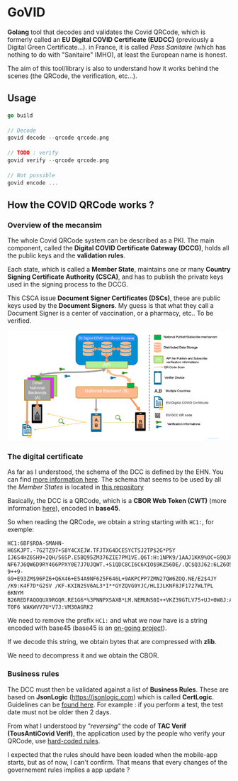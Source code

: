 # GoVID

**Golang** tool that decodes and validates the Covid QRCode, which is formerly called an **EU Digital COVID Certificate (EUDCC)** (previously a Digital Green Certificate...). in France, it is called *Pass Sanitaire* (which has nothing to do with "Sanitaire" IMHO), at least the European name is honest.

The aim of this tool/library is also to understand how it works behind the scenes (the QRCode, the verification, etc...).

## Usage

```go
go build

// Decode
govid decode --qrcode qrcode.png

// TODO : verify
govid verify --qrcode qrcode.png

// Not possible
govid encode ...
```

## How the COVID QRCode works ?

### Overview of the mecansim

The whole Covid QRCode system can be described as a PKI. The main component, called the **Digital COVID Certificate Gateway (DCCG)**, holds all the public keys and the **validation rules**.

Each state, which is called a **Member State**, maintains one or many **Country Signing Certificate Authority (CSCA)**, and has to publish the private keys used in the signing process to the DCCG.

This CSCA issue **Document Signer Certificates (DSCs)**, these are public keys used by the **Document Signers**. My guess is that what they call a Document Signer is a center of vaccination, or a pharmacy, etc.. To be verified.

![Coop](https://github.com/fallais/govid/blob/master/assets/mecanism_overview.png)

### The digital certificate

As far as I understood, the schema of the DCC is defined by the EHN. You can find [more information here](https://github.com/ehn-dcc-development/hcert-spec). The schema that seems to be used by all the *Member States* is located in [this repository](https://github.com/ehn-dcc-development/ehn-dcc-schema)

Basically, the DCC is a QRCode, which is a **CBOR Web Token (CWT)** (more information [here](https://datatracker.ietf.org/doc/html/rfc8949)), encoded in **base45**.  

So when reading the QRCode, we obtain a string starting with `HC1:`, for exemple:

```
HC1:6BF$RDA-SMAHN-H6SKJPT.-7G2TZ97+S8Y4CXEJW.TFJTXG4DCESYCTSJ2TP$2G*P5Y
IJ6S4HZ6SH9+2QH/56SP.E5BQ95ZM376ZIE7PM1VE.Q6T:H:1NPK9/1AAJ1KK9%OC+G9QJP
NF67J6QW6D9RY466PPXY0E7J7UJQWT.+S1QDC8CI6C6XIO$9KZ56DE/.QC$Q3J62:6LZ6O5
9++9-G9+E93ZM$96PZ6+Q6X46+E54A9NF625F646L+9AKPCPP7ZMN27QW6ZOQ.NE/E2$4JY
/K9:K4F7D*G2SV /KF-KXIN2SV6AL3*I**GYZQVG9YJC/HLIJLKNF8JF1727WLTPL 6KNYM
B26REDFAQOQUX9RGQR.RE1G6*%3PNNPXSAXB*LM.NEMUN50I++VKZ39GTLV75+UJ+0W8J:A
T0F6 WAKWVV7U*V7J:VM30AGRK2
```

We need to remove the prefix `HC1:` and what we now have is a string encoded with base45 (base45 is an [on-going project](https://datatracker.ietf.org/doc/draft-faltstrom-base45/)).

If we decode this string, we obtain bytes that are compressed with **zlib**.

We need to decompress it and we obtain the CBOR.

### Business rules

The DCC must then be validated against a list of **Business Rules**. These are based on **JsonLogic** (https://jsonlogic.com) which is called **CertLogic**. Guidelines can be [found here](ttps://github.com/eu-digital-green-certificates/dgc-business-rules-testdata). For example : if you perform a test, the test date must not be older then 2 days.

From what I understood by *"reversing"* the code of **TAC Verif (TousAntiCovid Verif)**, the application used by the people who verify your QRCode, use [hard-coded rules](https://gitlab.inria.fr/tousanticovid-verif/tousanticovid-verif-android/-/blob/master/app/src/main/assets/sync/sync_rules.json).

I expected that the rules should have been loaded when the mobile-app starts, but as of now, I can't confirm. That means that every changes of the governement rules implies a app update ?
